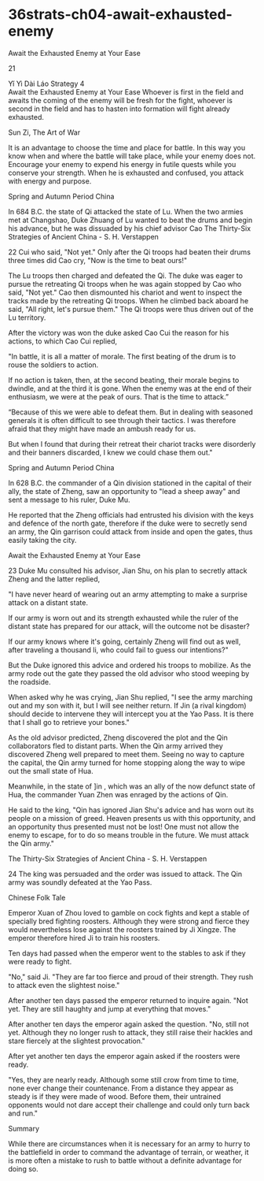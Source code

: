 # 36strats-ch04-await-exhausted-enemy

Await the Exhausted Enemy at Your Ease 
 
21 
 
Yǐ Yì Dài Láo 
Strategy 4                                                    
Await the Exhausted Enemy at Your Ease 
Whoever is first in the field and awaits the coming of the 
enemy will be fresh for the fight, whoever is second in the 
field and has to hasten into formation will fight already 
exhausted. 
 
Sun Zi, The Art of War 
 
It is an advantage to choose the time and place for battle. In this way 
you know when and where the battle will take place, while your enemy 
does not. Encourage your enemy to expend his energy in futile quests 
while you conserve your strength. When he is exhausted and confused, 
you attack with energy and purpose. 
 
Spring and Autumn Period China 
 
In 684 B.C. the state of Qi attacked the state of Lu. When the two 
armies met at Changshao, Duke Zhuang of Lu wanted to beat the drums 
and begin his advance, but he was dissuaded by his chief advisor Cao 
The Thirty-Six Strategies of Ancient China - S. H. Verstappen 
 
22 
Cui who said, "Not yet." Only after the Qi troops had beaten their 
drums three times did Cao cry, "Now is the time to beat ours!" 
 
The Lu troops then charged and defeated the Qi. The duke was eager to 
pursue the retreating Qi troops when he was again stopped by Cao who 
said, "Not yet." Cao then dismounted his chariot and went to inspect the 
tracks made by the retreating Qi troops. When he climbed back aboard 
he said, "All right, let's pursue them." The Qi troops were thus driven 
out of the Lu territory. 
 
After the victory was won the duke asked Cao Cui the reason for his 
actions, to which Cao Cui replied,  
 
"In battle, it is all a matter of morale. The first beating of the drum is to 
rouse the soldiers to action.  
 
If no action is taken, then, at the second beating, their morale begins to 
dwindle, and at the third it is gone. When the enemy was at the end of 
their enthusiasm, we were at the peak of ours. That is the time to 
attack.” 
 
“Because of this we were able to defeat them. But in dealing with 
seasoned generals it is often difficult to see through their tactics. I was 
therefore afraid that they might have made an ambush ready for us.  
 
But when I found that during their retreat their chariot tracks were 
disorderly and their banners discarded, I knew we could chase them 
out." 
 
Spring and Autumn Period China 
 
In 628 B.C. the commander of a Qin division stationed in the capital of 
their ally, the state of Zheng, saw an opportunity to "lead a sheep 
away" and sent a message to his ruler, Duke Mu.  
 
He reported that the Zheng officials had entrusted his division with the 
keys and defence of the north gate, therefore if the duke were to 
secretly send an army, the Qin garrison could attack from inside and 
open the gates, thus easily taking the city.  
 
Await the Exhausted Enemy at Your Ease 
 
23 
Duke Mu consulted his advisor, Jian Shu, on his plan to secretly attack 
Zheng and the latter replied,  
 
"I have never heard of wearing out an army attempting to make a 
surprise attack on a distant state.  
 
If our army is worn out and its strength exhausted while the ruler of the 
distant state has prepared for our attack, will the outcome not be 
disaster? 
 
If our army knows where it's going, certainly Zheng will find out as 
well, after traveling a thousand li, who could fail to guess our 
intentions?" 
  
But the Duke ignored this advice and ordered his troops to mobilize. As 
the army rode out the gate they passed the old advisor who stood 
weeping by the roadside. 
 
When asked why he was crying, Jian Shu replied, "I see the army 
marching out and my son with it, but I will see neither return. If Jin (a 
rival kingdom) should decide to intervene they will intercept you at the 
Yao Pass. It is there that I shall go to retrieve your bones." 
 
As the old advisor predicted, Zheng discovered the plot and the Qin 
collaborators fled to distant parts. When the Qin army arrived they 
discovered Zheng well prepared to meet them. Seeing no way to 
capture the capital, the Qin army turned for home stopping along the 
way to wipe out the small state of Hua.  
 
Meanwhile, in the state of ]in , which was an ally of the now defunct 
state of Hua, the commander Yuan Zhen was enraged by the actions of 
Qin. 
 
He said to the king, "Qin has ignored Jian Shu's advice and has worn 
out its people on a mission of greed. Heaven presents us with this 
opportunity, and an opportunity thus presented must not be lost! One 
must not allow the enemy to escape, for to do so means trouble in the 
future. We must attack the Qin army."  
 
The Thirty-Six Strategies of Ancient China - S. H. Verstappen 
 
24 
The king was persuaded and the order was issued to attack. The Qin 
army was soundly defeated at the Yao Pass. 
 
Chinese Folk Tale 
 
Emperor Xuan of Zhou loved to gamble on cock fights and kept a 
stable of specially bred fighting roosters. Although they were strong 
and fierce they would nevertheless lose against the roosters trained by 
Ji Xingze. The emperor therefore hired Ji to train his roosters.  
 
Ten days had passed when the emperor went to the stables to ask if 
they were ready to fight. 
 
"No," said Ji. "They are far too fierce and proud of their strength. They 
rush to attack even the slightest noise." 
 
After another ten days passed the emperor returned to inquire again. 
"Not yet. They are still haughty and jump at everything that moves."  
 
After another ten days the emperor again asked the question. 
"No, still not yet. Although they no longer rush to attack, they still raise 
their hackles and stare fiercely at the slightest provocation." 
 
After yet another ten days the emperor again asked if the roosters were 
ready. 
 
"Yes, they are nearly ready. Although some still crow from time to time, 
none ever change their countenance. From a distance they appear as 
steady is if they were made of wood. Before them, their untrained 
opponents would not dare accept their challenge and could only turn 
back and run." 
 
Summary 
 
While there are circumstances when it is necessary for an army to hurry 
to the battlefield in order to command the advantage of terrain, or 
weather, it is more often a mistake to rush to battle without a definite 
advantage for doing so. 
 
